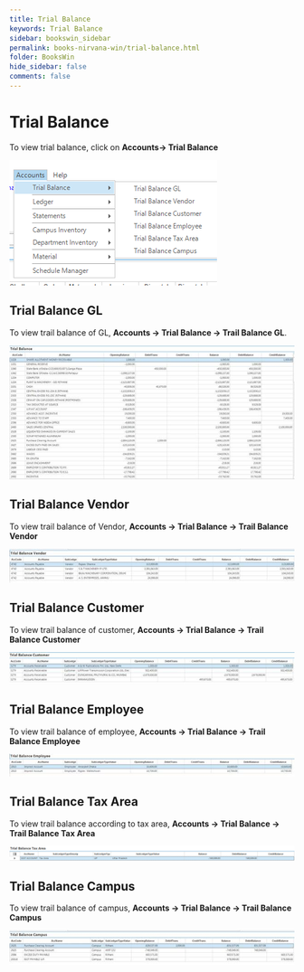 ```yaml
---
title: Trial Balance
keywords: Trial Balance
sidebar: bookswin_sidebar
permalink: books-nirvana-win/trial-balance.html
folder: BooksWin
hide_sidebar: false
comments: false
---
```


# Trial Balance

To view trial balance, click on **Accounts-> Trial Balance**

![](/images/account-menu-trial-bal.png)

## Trial Balance GL

To view trail balance of GL, **Accounts -> Trial Balance -> Trail Balance GL**.

![](/images/account-menu-trial-bal-gl.jpg)


## Trial Balance Vendor

To view trail balance of Vendor, **Accounts -> Trial Balance -> Trail Balance Vendor**

![](/images/account-menu-trial-bal-vendor.jpg)

## Trial Balance Customer

To view trail balance of customer, **Accounts -> Trial Balance -> Trail Balance Customer**

![](/images/account-menu-trial-bal-customer.jpg)

## Trial Balance Employee

To view trail balance of employee, **Accounts -> Trial Balance -> Trail Balance Employee**

![](/images/account-menu-trial-bal-employee.jpg)


## Trial Balance Tax Area

To view trail balance according to tax area, **Accounts -> Trial Balance -> Trail Balance Tax Area**

![](/images/account-menu-trial-bal-tax-area.png)



## Trial Balance Campus

To view trail balance of campus, **Accounts -> Trial Balance -> Trail Balance Campus**

![](/images/account-menu-trial-bal-campus.jpg)



